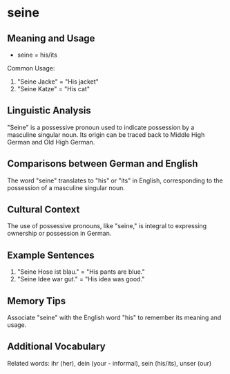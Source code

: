 # seine
## Meaning and Usage
* seine = his/its

Common Usage:
1. "Seine Jacke" = "His jacket"
2. "Seine Katze" = "His cat"

## Linguistic Analysis
"Seine" is a possessive pronoun used to indicate possession by a masculine singular noun. Its origin can be traced back to Middle High German and Old High German.

## Comparisons between German and English
The word "seine" translates to "his" or "its" in English, corresponding to the possession of a masculine singular noun.

## Cultural Context
The use of possessive pronouns, like "seine," is integral to expressing ownership or possession in German.

## Example Sentences
1. "Seine Hose ist blau." = "His pants are blue."
2. "Seine Idee war gut." = "His idea was good."

## Memory Tips
Associate "seine" with the English word "his" to remember its meaning and usage.

## Additional Vocabulary
Related words: ihr (her), dein (your - informal), sein (his/its), unser (our)